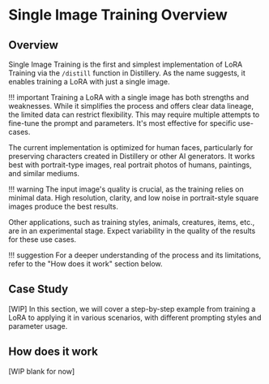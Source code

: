 # Single Image Training Overview

## Overview

Single Image Training is the first and simplest implementation of LoRA Training via the `/distill` function in Distillery. As the name suggests, it enables training a LoRA with just a single image.

!!! important
    Training a LoRA with a single image has both strengths and weaknesses. While it simplifies the process and offers clear data lineage, the limited data can restrict flexibility. This may require multiple attempts to fine-tune the prompt and parameters. It's most effective for specific use-cases.

The current implementation is optimized for human faces, particularly for preserving characters created in Distillery or other AI generators. It works best with portrait-type images, real portrait photos of humans, paintings, and similar mediums.

!!! warning
    The input image's quality is crucial, as the training relies on minimal data. High resolution, clarity, and low noise in portrait-style square images produce the best results.

Other applications, such as training styles, animals, creatures, items, etc., are in an experimental stage. Expect variability in the quality of the results for these use cases. 

!!! suggestion
    For a deeper understanding of the process and its limitations, refer to the "How does it work" section below.

## Case Study

[WIP] In this section, we will cover a step-by-step example from training a LoRA to applying it in various scenarios, with different prompting styles and parameter usage.

## How does it work

[WIP blank for now]
